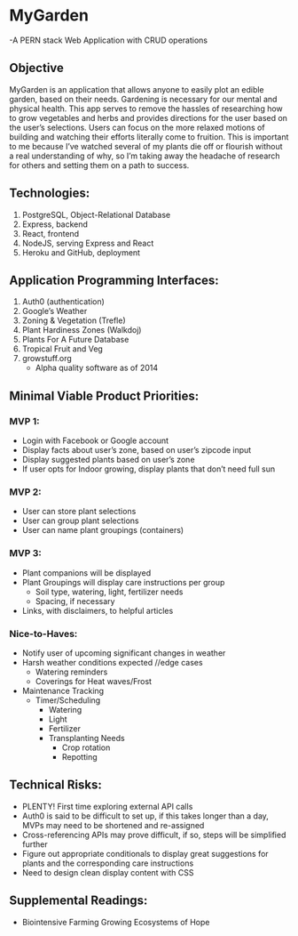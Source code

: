 # MyGarden 
-A PERN stack Web Application with CRUD operations

## Objective
MyGarden is an application that allows anyone to easily plot an edible garden, based on their needs. Gardening is necessary for our mental and physical health. This app serves to remove the hassles of researching how to grow vegetables and herbs and provides directions for the user based on the user’s selections. Users can focus on the more relaxed motions of building and watching their efforts literally come to fruition. This is important to me because I’ve watched several of my plants die off or flourish without a real understanding of why, so I’m taking away the headache of research for others and setting them on a path to success. 

## Technologies:
1. PostgreSQL, Object-Relational Database
2. Express, backend
3. React, frontend
4. NodeJS, serving Express and React
5. Heroku and GitHub, deployment

## Application Programming Interfaces:
1. Auth0 (authentication)
2. Google’s Weather
3. Zoning & Vegetation (Trefle)
4. Plant Hardiness Zones (Walkdoj)
5. Plants For A Future Database
6. Tropical Fruit and Veg
7. growstuff.org  
   - Alpha quality software as of 2014

## Minimal Viable Product Priorities:

### MVP 1:
- Login with Facebook or Google account 
- Display facts about user’s zone, based on user’s zipcode input
- Display suggested plants based on user’s zone
- If user opts for Indoor growing, display plants that don’t need full sun


### MVP 2:
- User can store plant selections
- User can group plant selections
- User can name plant groupings (containers)

### MVP 3:
- Plant companions will be displayed
- Plant Groupings will display care instructions per group
  - Soil type, watering, light, fertilizer needs
  - Spacing, if necessary
- Links, with disclaimers, to helpful articles 

### Nice-to-Haves:
- Notify user of upcoming significant changes in weather
- Harsh weather conditions expected //edge cases
  - Watering reminders
  - Coverings for Heat waves/Frost
- Maintenance Tracking
  - Timer/Scheduling
      - Watering 
      - Light 
      - Fertilizer
      - Transplanting Needs
        - Crop rotation 
        - Repotting

## Technical Risks:
- PLENTY! First time exploring external API calls
- Auth0 is said to be difficult to set up, if this takes longer than a day, MVPs may need to be shortened and re-assigned
- Cross-referencing APIs may prove difficult, if so, steps will be simplified further
- Figure out appropriate conditionals to display great suggestions for plants and the corresponding care instructions
- Need to design clean display content with CSS 

## Supplemental Readings:
- Biointensive Farming Growing Ecosystems of Hope

